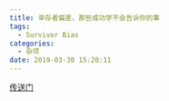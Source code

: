 ```yaml
---
title: 幸存者偏差，那些成功学不会告诉你的事
tags:
  - Survivor Bias
categories:
  - 杂项
date: 2019-03-30 15:20:11
---
```


[传送门](https://github.com/JallenKwong/Knowledgebase/tree/master/人生建议/幸存者偏差，那些成功学不会告诉你的事)
